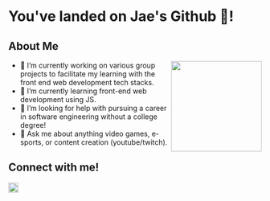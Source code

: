 <!--
**JavontaeH/JavontaeH** is a ✨ _special_ ✨ repository because its `README.md` (this file) appears on your GitHub profile.

Here are some ideas to get you started:
-->

<h1> You've landed on Jae's Github 🚀!</h1>
<p align='center'>


<h2> About Me</h2>

<img align="right" height="180em" src="https://github-readme-stats.vercel.app/api?username=JavontaeH&show_icons=true&hide_border=true&&count_private=true&include_all_commits=true" />

- 🔭 I’m currently working on various group projects to facilitate my learning with the front end web development tech stacks.  
- 🌱 I’m currently learning front-end web development using JS.
- 🤔 I’m looking for help with pursuing a career in software engineering without a college degree!
- 💬 Ask me about anything video games, e-sports, or content creation (youtube/twitch).



<h2> Connect with me! </h2>
<a href = 'https://www.linkedin.com/in/drteresavasquez'> <img width='20px' align= 'center' src="https://raw.githubusercontent.com/rahulbanerjee26/githubAboutMeGenerator/main/icons/linked-in-alt.svg"/></a>
